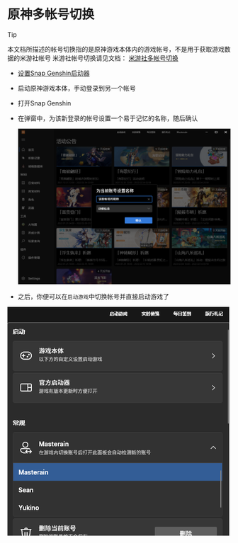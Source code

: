 # 原神多帐号切换

>[!TIP]
>本文档所描述的帐号切换指的是原神游戏本体内的游戏帐号，不是用于获取游戏数据的米游社帐号
>米游社帐号切换请见文档： [米游社多帐号切换](mhy-account-switch.md)

- [设置Snap Genshin启动器](game-launcher.md)

- 启动原神游戏本体，手动登录到另一个帐号

- 打开Snap Genshin

- 在弹窗中，为该新登录的帐号设置一个易于记忆的名称，随后确认

  ![account-switch1](img/account-switch1.png)

- 之后，你便可以在`启动游戏`中切换帐号并直接启动游戏了

![account-switch2](img/account-switch2.png)
